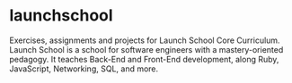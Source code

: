 # launchschool
Exercises, assignments and projects for Launch School Core Curriculum. Launch School is a school for software engineers with a mastery-oriented pedagogy. It teaches Back-End and Front-End development, along Ruby, JavaScript, Networking, SQL, and more.
